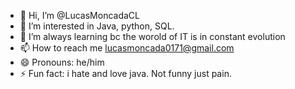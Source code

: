 - 👋 Hi, I’m @LucasMoncadaCL
- 👀 I’m interested in Java, python, SQL.
- 🌱 I’m always learning bc the worold of IT is in constant evolution
- 📫 How to reach me lucasmoncada0171@gmail.com
- 😄 Pronouns: he/him
- ⚡ Fun fact: i hate and love java. Not funny just pain.

<!---
LucasMoncadaCL/LucasMoncadaCL is a ✨ special ✨ repository because its `README.md` (this file) appears on your GitHub profile.
You can click the Preview link to take a look at your changes.
--->
